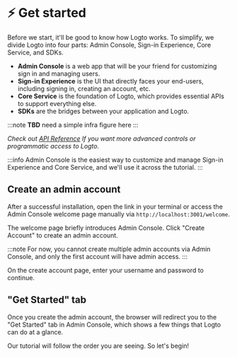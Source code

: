 # ⚡ Get started

Before we start, it'll be good to know how Logto works. To simplify, we divide Logto into four parts: Admin Console, Sign-in Experience, Core Service, and SDKs.

- **Admin Console** is a web app that will be your friend for customizing sign in and managing users.
- **Sign-in Experience** is the UI that directly faces your end-users, including signing in, creating an account, etc.
- **Core Service** is the foundation of Logto, which provides essential APIs to support everything else.
- **SDKs** are the bridges between your application and Logto.

:::note
**TBD** need a simple infra figure here
:::

_Check out [API Reference](/api) If you want more advanced controls or programmatic access to Logto._

:::info
Admin Console is the easiest way to customize and manage Sign-in Experience and Core Service, and we'll use it across the tutorial.
:::

## Create an admin account

After a successful installation, open the link in your terminal or access the Admin Console welcome page manually via `http://localhost:3001/welcome`.

The welcome page briefly introduces Admin Console. Click "Create Account" to create an admin account.

:::note
For now, you cannot create multiple admin accounts via Admin Console, and only the first account will have admin access.
:::

On the create account page, enter your username and password to continue.

## "Get Started" tab

Once you create the admin account, the browser will redirect you to the "Get Started" tab in Admin Console, which shows a few things that Logto can do at a glance.

Our tutorial will follow the order you are seeing. So let's begin!
